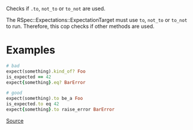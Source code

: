 
Checks if `.to`, `not_to` or `to_not` are used.

The RSpec::Expectations::ExpectationTarget must use `to`, `not_to` or
`to_not` to run. Therefore, this cop checks if other methods are used.

# Examples

```ruby
# bad
expect(something).kind_of? Foo
is_expected == 42
expect{something}.eq? BarError

# good
expect(something).to be_a Foo
is_expected.to eq 42
expect{something}.to raise_error BarError
```

[Source](http://www.rubydoc.info/gems/rubocop/RuboCop/Cop/RSpec/MissingExpectationTargetMethod)